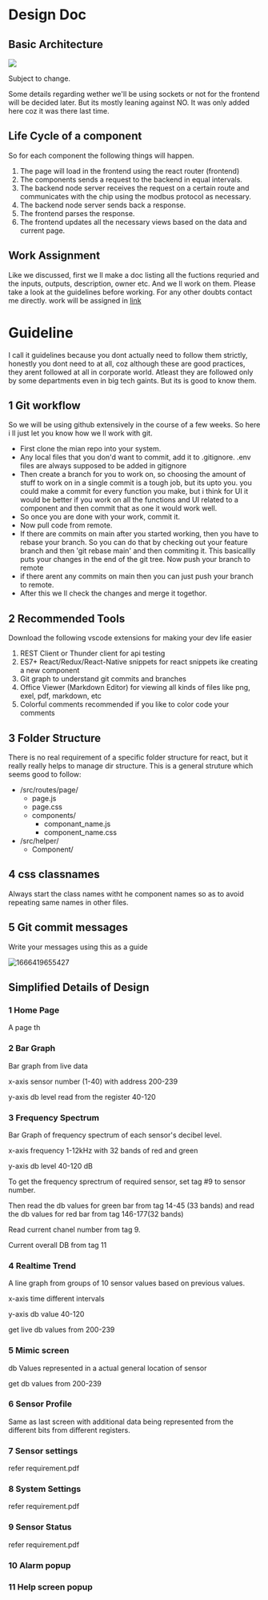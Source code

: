# Design Doc

## Basic Architecture

![](https://i.imgur.com/gRFnjMV.png)

Subject to change.

Some details regarding wether we'll be using sockets or not for the frontend will be decided later. But its mostly leaning against NO. It was only added here coz it was there last time.

## Life Cycle of a component

So for each component the following things will happen.

1. The page will load in the frontend using the react router (frontend)
2. The components sends a request to the backend in equal intervals.
3. The backend node server receives the request on a certain route and communicates with the chip using the modbus protocol as necessary.
4. The backend node server sends back a response.
5. The frontend parses the response.
6. The frontend updates all the necessary views based on the data and current page.

## Work Assignment

Like we discussed, first we ll make a doc listing all the fuctions requried and the inputs, outputs, description, owner etc. And we ll work on them. Please take a look at the guidelines before working. For any other doubts contact me directly.  work will be assigned in [link](https://docs.google.com/spreadsheets/d/1x2Nz0RtNkf-k6_KUXr8Ht5l5V0QjCEHh-0cQRxbPjrY/edit?usp=sharing)

# Guideline

I call it guidelines because you dont actually need to follow them strictly, honestly you dont need to at all, coz although these are good practices, they arent followed at all in corporate world. Atleast they are followed only by some departments even in big tech gaints. But its is good to know them.

## 1 Git workflow

So we will be using github extensively in the course of a few weeks. So here i ll just let you know how we ll work with git.

* First clone the mian repo into your system.
* Any local files that you don'd want to commit, add it to .gitignore. .env files are always supposed to be added in gitignore
* Then create a branch for you to work on, so choosing the amount of stuff to work on in a single commit is a tough job, but its upto you. you could make a commit for every function you make, but i think for UI it would be better if you work on all the functions and UI related to a component and then commit that as one it would work well.
* So once you are done with your work, commit it.
* Now pull code from remote.
* If there are commits on main after you started working, then you have to rebase your branch. So you can do that by checking out your feature branch and then 'git rebase main' and then commiting it. This basicallly puts your changes in the end of the git tree. Now push your branch to remote
* if there arent any commits  on main then you can just push your branch to remote.
* After this we ll check the changes and merge it togethor.

## 2 Recommended Tools

Download the following vscode extensions for making your dev life easier

1. REST Client or Thunder client for api testing
2. ES7+ React/Redux/React-Native snippets for react snippets ike creating a new component
3. Git graph to understand git commits and branches
4. Office Viewer (Markdown Editor) for viewing all kinds of files like png, exel, pdf, markdown, etc
5. Colorful comments recommended if you like to color code your comments

## 3 Folder Structure

There is no real requirement of a specific folder structure for react, but it really really helps to manage dir structure. This is a general struture which seems good to follow:

* /src/routes/page/
  * page.js
  * page.css
  * components/
    * componant_name.js
    * component_name.css
* /src/helper/
  * Component/

## 4 css classnames

Always start the class names witht he component names so as to avoid repeating same names in other files.

## 5 Git commit messages

Write your messages using this as a guide

![1666419655427](image/Guidelines/1666419655427.png)

## Simplified Details of Design

### 1 Home Page

A page th

### 2 Bar Graph

Bar graph from live data

x-axis sensor number (1-40) with address 200-239

y-axis db level read from the register 40-120

### 3 Frequency Spectrum

Bar Graph of frequency spectrum of each sensor's decibel level.

x-axis frequency 1-12kHz with 32 bands of red and green

y-axis db level 40-120 dB

To get the frequency sprectrum of required sensor, set tag #9 to sensor number.

Then read the db values for green bar from tag 14-45 (33 bands) and read the db values for red bar from tag 146-177(32 bands)

Read current chanel number from tag 9.

Current overall DB from tag 11

### 4 Realtime Trend

A line graph from groups of 10 sensor values based on previous values.

x-axis time different intervals

y-axis db value 40-120

get live db values from 200-239

### 5 Mimic screen

db Values represented in a actual general location of sensor

get db values from 200-239

### 6 Sensor Profile

Same as last screen with additional data being represented from the different bits from different registers.

### 7 Sensor settings

refer requirement.pdf

### 8 System Settings

refer requirement.pdf

### 9 Sensor Status

refer requirement.pdf

### 10 Alarm popup

### 11 Help screen popup
